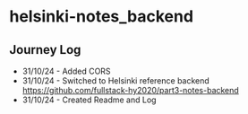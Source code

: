 # helsinki-notes_backend


## Journey Log
+ 31/10/24 - Added CORS
+ 31/10/24 - Switched to Helsinki reference backend https://github.com/fullstack-hy2020/part3-notes-backend
+ 31/10/24 - Created Readme and Log